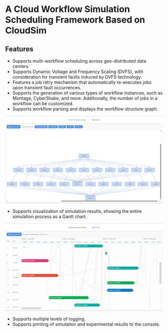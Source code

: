 # A Cloud Workflow Simulation Scheduling Framework Based on CloudSim

## Features

- Supports multi-workflow scheduling across geo-distributed data centers.
- Supports Dynamic Voltage and Frequency Scaling (DVFS), with consideration for transient faults induced by DVFS technology.
- Features a job retry mechanism that automatically re-executes jobs upon transient fault occurrences.
- Supports the generation of various types of workflow instances, such as Montage, CyberShake, and more. Additionally, the number of jobs in a workflow can be customized.
- Supports workflow parsing and displays the workflow structure graph.

<img src="./assets/README-1749611130549.png" width="600"/>

- Supports visualization of simulation results, showing the entire simulation process as a Gantt chart.

<img src="./assets/README-1749611641222.png" width="600"/>

- Supports multiple levels of logging.
- Supports printing of simulation and experimental results to the console.


